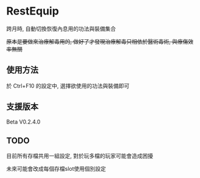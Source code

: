 # RestEquip

跨月時, 自動切換恢復內息用的功法與裝備集合

~~原本是要做來治療解毒用的, 做好了才發現治療解毒只相依於醫術毒術, 與療傷效率無關~~

## 使用方法

於 Ctrl+F10 的設定中, 選擇欲使用的功法與裝備即可

## 支援版本

Beta V0.2.4.0 

## TODO

目前所有存檔共用一組設定, 對於玩多檔的玩家可能會造成困擾

未來可能會改成每個存檔slot使用個別設定
